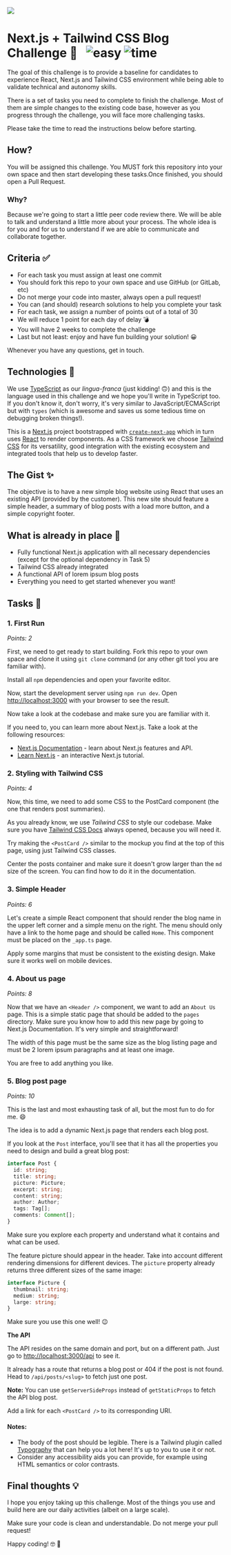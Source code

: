 <img src="docs/blog-post.jpg" />

# Next.js + Tailwind CSS Blog Challenge 🚀 &nbsp; ![easy](https://img.shields.io/badge/-Medium-yellow) ![time](https://img.shields.io/badge/%E2%8F%B0-3h-blue) 

The goal of this challenge is to provide a baseline for candidates to experience React, Next.js and Tailwind CSS environment while being able to validate technical and autonomy skills.

There is a set of tasks you need to complete to finish the challenge. Most of them are simple changes to the existing code base, however as you progress through the challenge, you will face more challenging tasks.

Please take the time to read the instructions below before starting.


## How?

You will be assigned this challenge. You MUST fork this repository into your own space and then start developing these tasks.Once finished, you should open a Pull Request. 

### Why? 

Because we're going to start a little peer code review there. We will be able to talk and understand a little more about your process.
The whole idea is for you and for us to understand if we are able to communicate and collaborate together.


## Criteria ✅

- For each task you must assign at least one commit
- You should fork this repo to your own space and use GitHub (or GitLab, etc)
- Do not merge your code into master, always open a pull request!
- You can (and should) research solutions to help you complete your task
- For each task, we assign a number of points out of a total of 30
- We will reduce 1 point for each day of delay 💣
- You will have 2 weeks to complete the challenge
- Last but not least: enjoy and have fun building your solution! 😀

Whenever you have any questions, get in touch.


## Technologies 📖

We use [TypeScript](https://www.typescriptlang.org/) as our *lingua-franca* (just kidding! 🙃) and this is the language used in this challenge and we hope you'll write in TypeScript too. If you don't know it, don't worry, it's very similar to JavaScript/ECMAScript but with `types` (which is awesome and saves us some tedious time on debugging broken things!).

This is a [Next.js](https://nextjs.org/) project bootstrapped with [`create-next-app`](https://github.com/vercel/next.js/tree/canary/packages/create-next-app) which in turn uses [React](https://reactjs.org/) to render components. As a CSS framework we choose [Tailwind CSS](https://tailwindcss.com/) for its versatility, good integration with the existing ecosystem and integrated tools that help us to develop faster.


## The Gist ✨

The objective is to have a new simple blog website using React that uses an existing API (provided by the customer).
This new site should feature a simple header, a summary of blog posts with a load more button, and a simple copyright footer.


## What is already in place 🔋

- Fully functional Next.js application with all necessary dependencies (except for the optional dependency in Task 5)
- Tailwind CSS already integrated
- A functional API of lorem ipsum blog posts
- Everything you need to get started whenever you want!

## Tasks 🏁

### 1. First Run 

*Points: 2*

First, we need to get ready to start building. Fork this repo to your own space and clone it using `git clone` command (or any other git tool you are familiar with).

Install all `npm` dependencies and open your favorite editor.

Now, start the development server using ```npm run dev```.
Open [http://localhost:3000](http://localhost:3000) with your browser to see the result.

Now take a look at the codebase and make sure you are familiar with it.

If you need to, you can learn more about Next.js. Take a look at the following resources:

- [Next.js Documentation](https://nextjs.org/docs) - learn about Next.js features and API.
- [Learn Next.js](https://nextjs.org/learn) - an interactive Next.js tutorial.


### 2. Styling with Tailwind CSS

*Points: 4*

Now, this time, we need to add some CSS to the PostCard component (the one that renders post summaries).

As you already know, we use *Tailwind CSS* to style our codebase. Make sure you have [Tailwind CSS Docs](https://tailwindcss.com/docs) always opened, because you will need it.

Try making the ```<PostCard />``` similar to the mockup you find at the top of this page, using just Tailwind CSS classes.

Center the posts container and make sure it doesn't grow larger than the `md` size of the screen. You can find how to do it  in the documentation.


### 3. Simple Header

*Points: 6*

Let's create a simple React component that should render the blog name in the upper left corner and a simple menu on the right. The menu should only have a link to the home page and should be called `Home`. This component must be placed on the `_app.ts` page.

Apply some margins that must be consistent to the existing design. Make sure it works well on mobile devices.


### 4. About us page

*Points: 8* 

Now that we have an ```<Header />``` component, we want to add an `About Us` page. This is a simple static page that should be added to the `pages` directory. Make sure you know how to add this new page by going to Next.js Documentation. It's very simple and straightforward!

The width of this page must be the same size as the blog listing page and must be 2 lorem ipsum paragraphs and at least one image.

You are free to add anything you like.


### 5. Blog post page

*Points: 10*

This is the last and most exhausting task of all, but the most fun to do for me. 😄

The idea is to add a dynamic Next.js page that renders each blog post. 

If you look at the `Post` interface, you'll see that it has all the properties you need to design and build a great blog post:
```ts
interface Post {
  id: string;
  title: string;
  picture: Picture;
  excerpt: string;
  content: string;
  author: Author;
  tags: Tag[];
  comments: Comment[];
}
```
Make sure you explore each property and understand what it contains and what can be used.

The feature picture should appear in the header. Take into account different rendering dimensions for different devices. The `picture` property already returns three different sizes of the same image:
```ts
interface Picture {
  thumbnail: string;
  medium: string;
  large: string;
}
```
Make sure you use this one well! 😉

**The API**

The API resides on the same domain and port, but on a different path. Just go to [http://localhost:3000/api](http://localhost:3000/api) to see it.

It already has a route that returns a blog post or 404 if the post is not found. Head to `/api/posts/<slug>` to fetch just one post.

**Note:** You can use `getServerSideProps` instead of `getStaticProps` to fetch the API blog post.

Add a link for each ```<PostCard />``` to its corresponding URI.

#### Notes:
- The body of the post should be legible. There is a Tailwind plugin called [Typography](https://github.com/tailwindlabs/tailwindcss-typography) that can help you a lot here! It's up to you to use it or not.
- Consider any accessibility aids you can provide, for example using HTML semantics or color contrasts.


## Final thoughts 💡

I hope you enjoy taking up this challenge. Most of the things you use and build here are our daily activities (albeit on a large scale).

Make sure your code is clean and understandable. Do not merge your pull request!

Happy coding! 🤓 🥳
